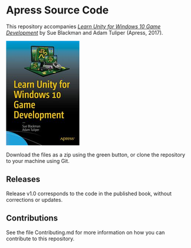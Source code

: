 # Apress Source Code

This repository accompanies [*Learn Unity for Windows 10 Game Development*](http://www.apress.com/9781430267584) by Sue Blackman and Adam Tuliper (Apress, 2017).

![Cover image](9781430267584.jpg)

Download the files as a zip using the green button, or clone the repository to your machine using Git.

## Releases

Release v1.0 corresponds to the code in the published book, without corrections or updates.

## Contributions

See the file Contributing.md for more information on how you can contribute to this repository.
